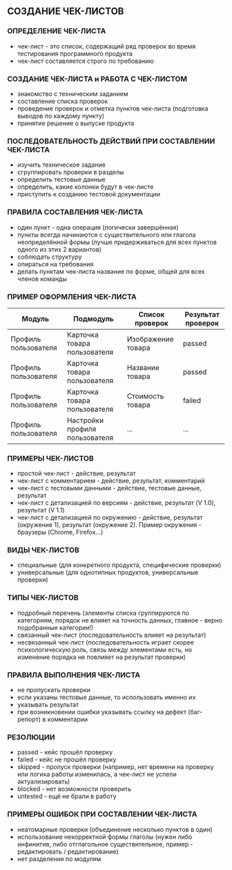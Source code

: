 ## СОЗДАНИЕ ЧЕК-ЛИСТОВ

### ОПРЕДЕЛЕНИЕ ЧЕК-ЛИСТА
* чек-лист - это список, содержащий ряд проверок во время тестирования программного продукта
* чек-лист составляется строго по требованию

### СОЗДАНИЕ ЧЕК-ЛИСТА и РАБОТА С ЧЕК-ЛИСТОМ
* знакомство с техническим заданием
* составление списка проверок
* проведение проверок и отметка пунктов чек-листа (подготовка выводов по каждому пункту)
* принятие решение о выпуске продукта

### ПОСЛЕДОВАТЕЛЬНОСТЬ ДЕЙСТВИЙ ПРИ СОСТАВЛЕНИИ ЧЕК-ЛИСТА
* изучить техническое задание
* сгруппировать проверки в разделы
* определить тестовые данные
* определить, какие колонки будут в чек-листе
* приступить к созданию тестовой документации

### ПРАВИЛА СОСТАВЛЕНИЯ ЧЕК-ЛИСТА
* один пункт - одна операция (логически завершённая)
* пункты всегда начинаются с существительного или глагола неопределённой формы (лучше придерживаться для всех пунктов одного из этих 2 вариантов)
* соблюдать структуру
* опираться на требования
* делать пунктам чек-листа название по форме, общей для всех членов команды

### ПРИМЕР ОФОРМЛЕНИЯ ЧЕК-ЛИСТА
|Модуль|Подмодуль|Список проверок|Результат проверок|
|---|---|---|---|
|Профиль пользователя|Карточка товара пользователя|Изображение товара|passed|
|Профиль пользователя|Карточка товара пользователя|Название товара|passed|
|Профиль пользователя|Карточка товара пользователя|Стоимость товара|failed|
|Профиль пользователя|Настройки профиля пользователя|...|...|

### ПРИМЕРЫ ЧЕК-ЛИСТОВ
* простой чек-лист - действие, результат
* чек-лист с комментарием - действие, результат, комментарий
* чек-лист с тестовыми данными - действие, тестовые данные, результат
* чек-лист с детализацией по версиям - действие, результат (V 1.0), результат (V 1.1)
* чек-лист с детализацией по окружению - действие, результат (окружение 1), результат (окружение 2). Пример окружения - браузеры (Chrome, Firefox...)

### ВИДЫ ЧЕК-ЛИСТОВ
* специальные (для конкретного продукта, специфические проверки)
* универсальные (для однотипных продуктов, универсальные проверки)

### ТИПЫ ЧЕК-ЛИСТОВ
* подробный перечень (элементы списка группируются по категориям, порядок не влияет на точность данных, главное - верно подобранные категории!) 
* связанный чек-лист (последовательность влияет на результат)
* несвязанный чек-лист (последовательность играет скорее психологическую роль, связь между элементами есть, но изменение порядка не повлияет на результат проверки)

### ПРАВИЛА ВЫПОЛНЕНИЯ ЧЕК-ЛИСТА
* не пропускать проверки
* если указаны тестовые данные, то использовать именно их
* указывать результат
* при возникновении ошибки указывать ссылку на дефект (баг-репорт) в комментарии

### РЕЗОЛЮЦИИ
* passed - кейс прошёл проверку
* failed - кейс не прошёл проверку
* skipped - пропуск проверки (например, нет времени на проверку или логика работы изменилась, а чек-лист не успели актуализировать)
* blocked - нет возможности проверить
* untested - ещё не брали в работу

### ПРИМЕРЫ ОШИБОК ПРИ СОСТАВЛЕНИИ ЧЕК-ЛИСТА
* неатомарные проверки (объединение несколько пунктов в один)
* использование некорректной формы глаголы (нужен либо инфинитив, либо отглагольное существительное, пример - редактировать / редактирование)
* нет разделения по модулям
